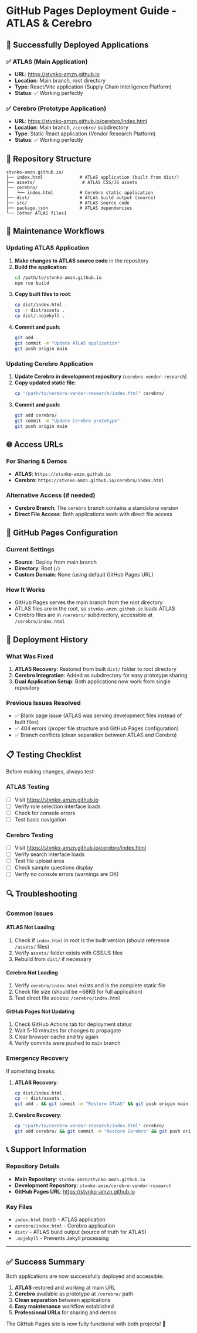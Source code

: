 # GitHub Pages Deployment Guide - ATLAS & Cerebro

## 🎉 Successfully Deployed Applications

### ✅ ATLAS (Main Application)
- **URL**: https://stvnko-amzn.github.io
- **Location**: Main branch, root directory
- **Type**: React/Vite application (Supply Chain Intelligence Platform)
- **Status**: ✅ Working perfectly

### ✅ Cerebro (Prototype Application)
- **URL**: https://stvnko-amzn.github.io/cerebro/index.html
- **Location**: Main branch, `/cerebro/` subdirectory
- **Type**: Static React application (Vendor Research Platform)
- **Status**: ✅ Working perfectly

## 📁 Repository Structure

```
stvnko-amzn.github.io/
├── index.html              # ATLAS application (built from dist/)
├── assets/                  # ATLAS CSS/JS assets
├── cerebro/
│   └── index.html          # Cerebro static application
├── dist/                   # ATLAS build output (source)
├── src/                    # ATLAS source code
├── package.json            # ATLAS dependencies
└── [other ATLAS files]
```

## 🔄 Maintenance Workflows

### Updating ATLAS Application

1. **Make changes to ATLAS source code** in the repository
2. **Build the application**:
   ```bash
   cd /path/to/stvnko-amzn.github.io
   npm run build
   ```
3. **Copy built files to root**:
   ```bash
   cp dist/index.html .
   cp -r dist/assets .
   cp dist/.nojekyll .
   ```
4. **Commit and push**:
   ```bash
   git add .
   git commit -m "Update ATLAS application"
   git push origin main
   ```

### Updating Cerebro Application

1. **Update Cerebro in development repository** (`cerebro-vendor-research`)
2. **Copy updated static file**:
   ```bash
   cp "/path/to/cerebro-vendor-research/index.html" cerebro/
   ```
3. **Commit and push**:
   ```bash
   git add cerebro/
   git commit -m "Update Cerebro prototype"
   git push origin main
   ```

## 🌐 Access URLs

### For Sharing & Demos
- **ATLAS**: `https://stvnko-amzn.github.io`
- **Cerebro**: `https://stvnko-amzn.github.io/cerebro/index.html`

### Alternative Access (if needed)
- **Cerebro Branch**: The `cerebro` branch contains a standalone version
- **Direct File Access**: Both applications work with direct file access

## 🔧 GitHub Pages Configuration

### Current Settings
- **Source**: Deploy from main branch
- **Directory**: Root (`/`)
- **Custom Domain**: None (using default GitHub Pages URL)

### How It Works
- GitHub Pages serves the main branch from the root directory
- ATLAS files are in the root, so `stvnko-amzn.github.io` loads ATLAS
- Cerebro files are in `/cerebro/` subdirectory, accessible at `/cerebro/index.html`

## 🚀 Deployment History

### What Was Fixed
1. **ATLAS Recovery**: Restored from built `dist/` folder to root directory
2. **Cerebro Integration**: Added as subdirectory for easy prototype sharing
3. **Dual Application Setup**: Both applications now work from single repository

### Previous Issues Resolved
- ✅ Blank page issue (ATLAS was serving development files instead of built files)
- ✅ 404 errors (proper file structure and GitHub Pages configuration)
- ✅ Branch conflicts (clean separation between ATLAS and Cerebro)

## 📋 Testing Checklist

Before making changes, always test:

### ATLAS Testing
- [ ] Visit https://stvnko-amzn.github.io
- [ ] Verify role selection interface loads
- [ ] Check for console errors
- [ ] Test basic navigation

### Cerebro Testing
- [ ] Visit https://stvnko-amzn.github.io/cerebro/index.html
- [ ] Verify search interface loads
- [ ] Test file upload area
- [ ] Check sample questions display
- [ ] Verify no console errors (warnings are OK)

## 🔍 Troubleshooting

### Common Issues

#### ATLAS Not Loading
1. Check if `index.html` in root is the built version (should reference `/assets/` files)
2. Verify `assets/` folder exists with CSS/JS files
3. Rebuild from `dist/` if necessary

#### Cerebro Not Loading
1. Verify `cerebro/index.html` exists and is the complete static file
2. Check file size (should be ~68KB for full application)
3. Test direct file access: `/cerebro/index.html`

#### GitHub Pages Not Updating
1. Check GitHub Actions tab for deployment status
2. Wait 5-10 minutes for changes to propagate
3. Clear browser cache and try again
4. Verify commits were pushed to `main` branch

### Emergency Recovery

If something breaks:

1. **ATLAS Recovery**:
   ```bash
   cp dist/index.html .
   cp -r dist/assets .
   git add . && git commit -m "Restore ATLAS" && git push origin main
   ```

2. **Cerebro Recovery**:
   ```bash
   cp "/path/to/cerebro-vendor-research/index.html" cerebro/
   git add cerebro/ && git commit -m "Restore Cerebro" && git push origin main
   ```

## 📞 Support Information

### Repository Details
- **Main Repository**: `stvnko-amzn/stvnko-amzn.github.io`
- **Development Repository**: `stvnko-amzn/cerebro-vendor-research`
- **GitHub Pages URL**: https://stvnko-amzn.github.io

### Key Files
- `index.html` (root) - ATLAS application
- `cerebro/index.html` - Cerebro application
- `dist/` - ATLAS build output (source of truth for ATLAS)
- `.nojekyll` - Prevents Jekyll processing

---

## ✅ Success Summary

Both applications are now successfully deployed and accessible:

1. **ATLAS** restored and working at main URL
2. **Cerebro** available as prototype at `/cerebro/` path
3. **Clean separation** between applications
4. **Easy maintenance** workflow established
5. **Professional URLs** for sharing and demos

The GitHub Pages site is now fully functional with both projects! 🎉
